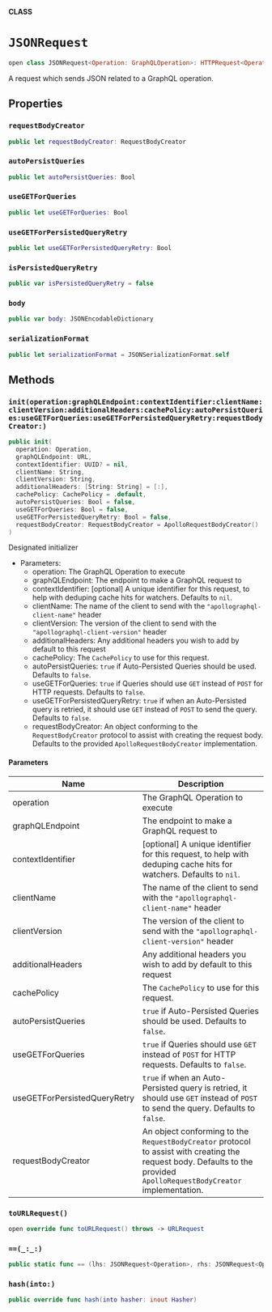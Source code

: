**CLASS**

# `JSONRequest`

```swift
open class JSONRequest<Operation: GraphQLOperation>: HTTPRequest<Operation>
```

A request which sends JSON related to a GraphQL operation.

## Properties
### `requestBodyCreator`

```swift
public let requestBodyCreator: RequestBodyCreator
```

### `autoPersistQueries`

```swift
public let autoPersistQueries: Bool
```

### `useGETForQueries`

```swift
public let useGETForQueries: Bool
```

### `useGETForPersistedQueryRetry`

```swift
public let useGETForPersistedQueryRetry: Bool
```

### `isPersistedQueryRetry`

```swift
public var isPersistedQueryRetry = false
```

### `body`

```swift
public var body: JSONEncodableDictionary
```

### `serializationFormat`

```swift
public let serializationFormat = JSONSerializationFormat.self
```

## Methods
### `init(operation:graphQLEndpoint:contextIdentifier:clientName:clientVersion:additionalHeaders:cachePolicy:autoPersistQueries:useGETForQueries:useGETForPersistedQueryRetry:requestBodyCreator:)`

```swift
public init(
  operation: Operation,
  graphQLEndpoint: URL,
  contextIdentifier: UUID? = nil,
  clientName: String,
  clientVersion: String,
  additionalHeaders: [String: String] = [:],
  cachePolicy: CachePolicy = .default,
  autoPersistQueries: Bool = false,
  useGETForQueries: Bool = false,
  useGETForPersistedQueryRetry: Bool = false,
  requestBodyCreator: RequestBodyCreator = ApolloRequestBodyCreator()
)
```

Designated initializer

- Parameters:
  - operation: The GraphQL Operation to execute
  - graphQLEndpoint: The endpoint to make a GraphQL request to
  - contextIdentifier:  [optional] A unique identifier for this request, to help with deduping cache hits for watchers. Defaults to `nil`.
  - clientName: The name of the client to send with the `"apollographql-client-name"` header
  - clientVersion:  The version of the client to send with the `"apollographql-client-version"` header
  - additionalHeaders: Any additional headers you wish to add by default to this request
  - cachePolicy: The `CachePolicy` to use for this request.
  - autoPersistQueries: `true` if Auto-Persisted Queries should be used. Defaults to `false`.
  - useGETForQueries: `true` if Queries should use `GET` instead of `POST` for HTTP requests. Defaults to `false`.
  - useGETForPersistedQueryRetry: `true` if when an Auto-Persisted query is retried, it should use `GET` instead of `POST` to send the query. Defaults to `false`.
  - requestBodyCreator: An object conforming to the `RequestBodyCreator` protocol to assist with creating the request body. Defaults to the provided `ApolloRequestBodyCreator` implementation.

#### Parameters

| Name | Description |
| ---- | ----------- |
| operation | The GraphQL Operation to execute |
| graphQLEndpoint | The endpoint to make a GraphQL request to |
| contextIdentifier | [optional] A unique identifier for this request, to help with deduping cache hits for watchers. Defaults to `nil`. |
| clientName | The name of the client to send with the `"apollographql-client-name"` header |
| clientVersion | The version of the client to send with the `"apollographql-client-version"` header |
| additionalHeaders | Any additional headers you wish to add by default to this request |
| cachePolicy | The `CachePolicy` to use for this request. |
| autoPersistQueries | `true` if Auto-Persisted Queries should be used. Defaults to `false`. |
| useGETForQueries | `true` if Queries should use `GET` instead of `POST` for HTTP requests. Defaults to `false`. |
| useGETForPersistedQueryRetry | `true` if when an Auto-Persisted query is retried, it should use `GET` instead of `POST` to send the query. Defaults to `false`. |
| requestBodyCreator | An object conforming to the `RequestBodyCreator` protocol to assist with creating the request body. Defaults to the provided `ApolloRequestBodyCreator` implementation. |

### `toURLRequest()`

```swift
open override func toURLRequest() throws -> URLRequest
```

### `==(_:_:)`

```swift
public static func == (lhs: JSONRequest<Operation>, rhs: JSONRequest<Operation>) -> Bool
```

### `hash(into:)`

```swift
public override func hash(into hasher: inout Hasher)
```
